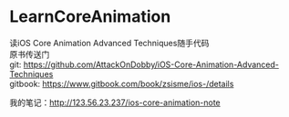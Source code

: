 # LearnCoreAnimation
读iOS Core Animation Advanced Techniques随手代码  
原书传送门  
git: https://github.com/AttackOnDobby/iOS-Core-Animation-Advanced-Techniques  
gitbook: https://www.gitbook.com/book/zsisme/ios-/details  

我的笔记：http://123.56.23.237/ios-core-animation-note
